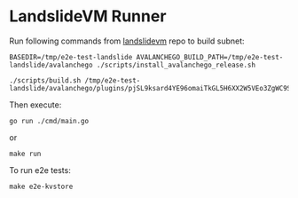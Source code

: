 # LandslideVM Runner

Run following commands from [landslidevm](https://github.com/ConsiderItDone/landslidevm) repo to build subnet:

```shell
BASEDIR=/tmp/e2e-test-landslide AVALANCHEGO_BUILD_PATH=/tmp/e2e-test-landslide/avalanchego ./scripts/install_avalanchego_release.sh

./scripts/build.sh /tmp/e2e-test-landslide/avalanchego/plugins/pjSL9ksard4YE96omaiTkGL5H6XX2W5VEo3ZgWC9S2P6gzs9A
```

Then execute:

```shell
go run ./cmd/main.go
```
or

```shell
make run
```

To run e2e tests:
```shell
make e2e-kvstore 
```